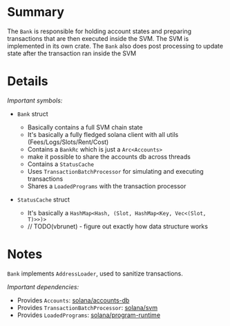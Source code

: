 
# Summary

The `Bank` is responsible for holding account states and preparing transactions
that are then executed inside the SVM. The SVM is implemented in its own crate.
The `Bank` also does post processing to update state after the transaction ran inside the SVM

# Details

*Important symbols:*

- `Bank` struct
  - Basically contains a full SVM chain state
  - It's basically a fully fledged solana client with all utils (Fees/Logs/Slots/Rent/Cost)
  - Contains a `BankRc` which is just a `Arc<Accounts>`
  - make it possible to share the accounts db across threads
  - Contains a `StatusCache`
  - Uses `TransactionBatchProcessor` for simulating and executing transactions
  - Shares a `LoadedPrograms` with the transaction processor


- `StatusCache` struct
  - It's basically a `HashMap<Hash, (Slot, HashMap<Key, Vec<(Slot, T)>>)>`
  - // TODO(vbrunet) - figure out exactly how data structure works

# Notes

`Bank` implements `AddressLoader`, used to sanitize transactions.

*Important dependencies:*

- Provides `Accounts`: [solana/accounts-db](../solana/accounts-db/README.md)
- Provides `TransactionBatchProcessor`: [solana/svm](../solana/svm/README.md)
- Provides `LoadedPrograms`: [solana/program-runtime](../solana/program-runtime/README.md)
